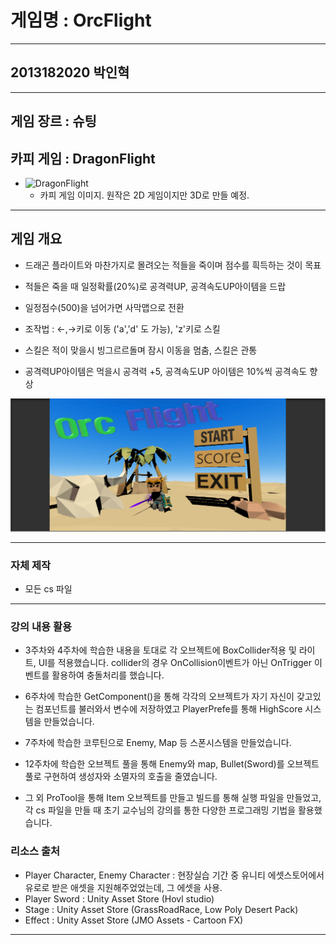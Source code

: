 # 게임명 : OrcFlight

---

## 2013182020 박인혁

---

## 게임 장르 : 슈팅

## 카피 게임 : DragonFlight
*
	![DragonFlight](https://image.zdnet.co.kr/2012/11/29/pWcaM7A6t3NeVUWs1nmN.jpg)
	* 카피 게임 이미지. 원작은 2D 게임이지만 3D로 만들 예정.

---
## 게임 개요
* 드래곤 플라이트와 마찬가지로 몰려오는 적들을 죽이며 점수를 흭득하는 것이 목표

* 적들은 죽을 때 일정확률(20%)로 공격력UP, 공격속도UP아이템을 드랍

* 일정점수(500)을 넘어가면 사막맵으로 전환

* 조작법 : ←,→키로 이동 ('a','d' 도 가능), 'z'키로 스킬

* 스킬은 적이 맞을시 빙그르르돌며 잠시 이동을 멈춤, 스킬은 관통

* 공격력UP아이템은 먹을시 공격력 +5, 공격속도UP 아이템은 10%씩 공격속도 향상

![게임 타이틀 화면](./GameImage/title.png)

---

### 자체 제작
* 모든 cs 파일

---

### 강의 내용 활용
* 3주차와 4주차에 학습한 내용을 토대로 각 오브젝트에 BoxCollider적용 및 라이트, UI를 적용했습니다.
  collider의 경우 OnCollision이벤트가 아닌 OnTrigger 이벤트를 활용하여 충돌처리를 했습니다.
  
* 6주차에 학습한 GetComponent<type>()을 통해 각각의 오브젝트가 자기 자신이 갖고있는 컴포넌트를 불러와서 변수에 저장하였고
  PlayerPrefe를 통해 HighScore 시스템을 만들었습니다.
	
* 7주차에 학습한 코루틴으로 Enemy, Map 등 스폰시스템을 만들었습니다.

* 12주차에 학습한 오브젝트 풀을 통해 Enemy와 map, Bullet(Sword)를 오브젝트 풀로 구현하여 생성자와 소멸자의 호출을 줄였습니다.

* 그 외 ProTool을 통해 Item 오브젝트를 만들고 빌드를 통해 실행 파일을 만들었고, 각 cs 파일을 만들 때 초기 교수님의 강의를 통한
  다양한 프로그래밍 기법을 활용했습니다.

### 리소스 출처

* Player Character, Enemy Character : 현장실습 기간 중 유니티 에셋스토어에서 유로로 받은 애셋을 지원해주었었는데, 그 에셋을 사용.
* Player Sword : Unity Asset Store (Hovl studio)
* Stage : Unity Asset Store (GrassRoadRace, Low Poly Desert Pack)
* Effect : Unity Asset Store (JMO Assets - Cartoon FX)

---
